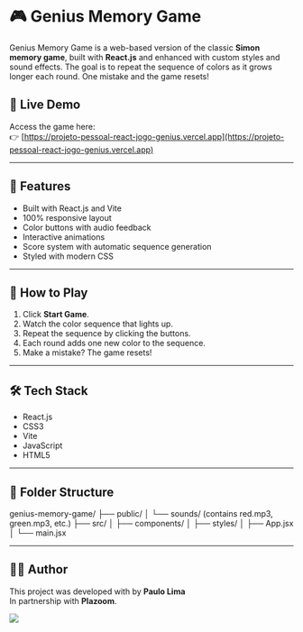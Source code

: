 # 🎮 Genius Memory Game

Genius Memory Game is a web-based version of the classic **Simon memory game**, built with **React.js** and enhanced with custom styles and sound effects. The goal is to repeat the sequence of colors as it grows longer each round. One mistake and the game resets!

## 📌 Live Demo

Access the game here:  
👉 [https://projeto-pessoal-react-jogo-genius.vercel.app](https://projeto-pessoal-react-jogo-genius.vercel.app)

---

## 🚀 Features

- Built with React.js and Vite
- 100% responsive layout
- Color buttons with audio feedback
- Interactive animations
- Score system with automatic sequence generation
- Styled with modern CSS

---

## 🧠 How to Play

1. Click **Start Game**.
2. Watch the color sequence that lights up.
3. Repeat the sequence by clicking the buttons.
4. Each round adds one new color to the sequence.
5. Make a mistake? The game resets!

---

## 🛠️ Tech Stack

- React.js
- CSS3
- Vite
- JavaScript
- HTML5

---

## 📁 Folder Structure
genius-memory-game/
├── public/
│ └── sounds/ (contains red.mp3, green.mp3, etc.)
├── src/
│ ├── components/
│ ├── styles/
│ ├── App.jsx
│ └── main.jsx

---

## 🧑‍💻 Author

This project was developed with by **Paulo Lima**  
In partnership with **Plazoom**.

<div>
  <a href="https://www.instagram.com/plazoomoficial/">
    <img src="https://img.shields.io/badge/-@Instagram-%23E4405F?style=for-the-badge&logo=instagram&logoColor=white" />
  </a>
</div>
